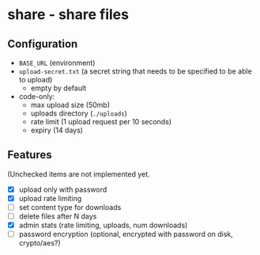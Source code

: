# share - share files

## Configuration

- `BASE_URL` (environment)
- `upload-secret.txt` (a secret string that needs to be specified to be able to upload)
	- empty by default
- code-only:
	- max upload size (50mb)
	- uploads directory (`./uploads`)
	- rate limit (1 upload request per 10 seconds)
	- expiry (14 days)

## Features

(Unchecked items are not implemented yet.

- [x] upload only with password
- [x] upload rate limiting
- [ ] set content type for downloads
- [ ] delete files after N days
- [x] admin stats (rate limiting, uploads, num downloads)
- [ ] password encryption (optional, encrypted with password on disk, crypto/aes?)
